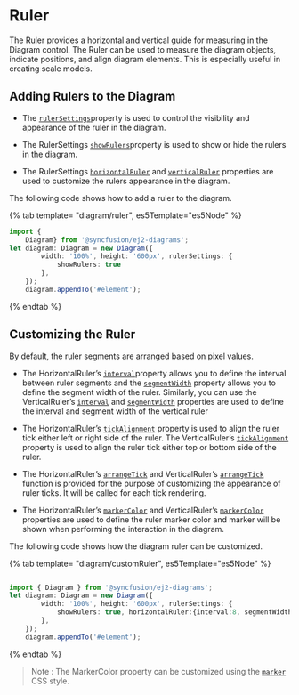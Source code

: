 # Ruler

The Ruler provides a horizontal and vertical guide for measuring in the Diagram control. The Ruler can be used to measure the diagram objects, indicate positions, and align diagram elements. This is especially useful in creating scale models.

## Adding Rulers to the Diagram

* The [`rulerSettings`](https://ej2.syncfusion.com/documentation/api/diagram/rulerSettings/)property is used to control the visibility and appearance of the ruler in the diagram.

* The RulerSettings [`showRulers`](https://ej2.syncfusion.com/documentation/api/diagram/rulerSettings/#showrulers)property is used to show or hide the rulers in the diagram.

* The RulerSettings [`horizontalRuler`](https://ej2.syncfusion.com/documentation/api/diagram/rulerSettings/#horizontalruler) and [`verticalRuler`](https://ej2.syncfusion.com/documentation/api/diagram/rulerSettings/#verticalruler) properties are used to customize the rulers appearance in the diagram.

The following code shows how to add a ruler to the diagram.

{% tab template= "diagram/ruler", es5Template="es5Node" %}

```typescript
import {
    Diagram} from '@syncfusion/ej2-diagrams';
let diagram: Diagram = new Diagram({
        width: '100%', height: '600px', rulerSettings: {
            showRulers: true
        },
    });
    diagram.appendTo('#element');

```

{% endtab %}

## Customizing the Ruler

By default, the ruler segments are arranged based on pixel values.

* The HorizontalRuler’s [`interval`](https://ej2.syncfusion.com/documentation/api/diagram/diagramRuler/#interval)property allows you to define the interval between ruler segments and the [`segmentWidth`](https://ej2.syncfusion.com/documentation/api/diagram/diagramRuler/#segmentwidth) property allows you to define the segment width of the ruler. Similarly, you can use the VerticalRuler’s [`interval`](https://ej2.syncfusion.com/documentation/api/diagram/diagramRuler/#interval) and [`segmentWidth`](https://ej2.syncfusion.com/documentation/api/diagram/diagramRuler/#segmentwidth) properties are used to define the interval and segment width of the vertical ruler

* The HorizontalRuler’s [`tickAlignment`](https://ej2.syncfusion.com/documentation/api/diagram/diagramRuler/#tickalignment) property is used to align the ruler tick either left or right side of the ruler. The VerticalRuler’s [`tickAlignment`](https://ej2.syncfusion.com/documentation/api/diagram/diagramRuler/#tickalignment) property is used to align the ruler tick either top or bottom side of the ruler.

* The HorizontalRuler’s [`arrangeTick`](https://ej2.syncfusion.com/documentation/api/diagram/diagramRuler/#arrangetick) and VerticalRuler’s [`arrangeTick`](https://ej2.syncfusion.com/documentation/api/diagram/diagramRuler/#arrangetick) function is provided for the purpose of customizing the appearance of ruler ticks. It will be called for each tick rendering.

* The HorizontalRuler’s [`markerColor`](https://ej2.syncfusion.com/documentation/api/diagram/diagramRuler/#markercolor) and VerticalRuler’s [`markerColor`](https://ej2.syncfusion.com/documentation/api/diagram/diagramRuler/#markercolor) properties are used to define the ruler marker color and marker will be shown when performing the interaction in the diagram.

The following code shows how the diagram ruler can be customized.

{% tab template= "diagram/customRuler", es5Template="es5Node" %}

```typescript

import { Diagram } from '@syncfusion/ej2-diagrams';
let diagram: Diagram = new Diagram({
        width: '100%', height: '600px', rulerSettings: {
            showRulers: true, horizontalRuler:{interval:8, segmentWidth:100, thickness:25, tickAlignment:"LeftOrTop"},verticalRuler:{interval:10, segmentWidth:150, thickness:35, tickAlignment:"RightOrBottom"}
        },
    });
    diagram.appendTo('#element');
```

{% endtab %}
>Note : The MarkerColor property can be customized using the [`marker`](./style/#customizing-the-ruler) CSS style.
